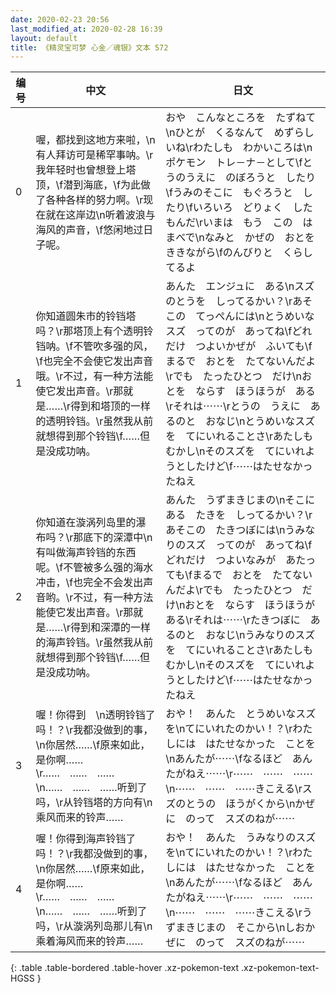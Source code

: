```yaml
---
date: 2020-02-23 20:56
last_modified_at: 2020-02-28 16:39
layout: default
title: 《精灵宝可梦 心金／魂银》文本 572
---
```

| 编号 | 中文 | 日文 |
| ---- | ---- | ---- |
| 0 | 喔，都找到这地方来啦，\n有人拜访可是稀罕事呐。\r我年轻时也曾想登上塔顶，\f潜到海底，\f为此做了各种各样的努力啊。\r现在就在这岸边\n听着波浪与海风的声音，\f悠闲地过日子呢。 | おや　こんなところを　たずねて\nひとが　くるなんて　めずらしいね\rわたしも　わかいころは\nポケモン　トレ－ナ－として\fとうのうえに　のぼろうと　したり\fうみのそこに　もぐろうと　したり\fいろいろ　どりょく　したもんだ\rいまは　もう　この　はまべで\nなみと　かぜの　おとを　ききながら\fのんびりと　くらしてるよ |
| 1 | 你知道圆朱市的铃铛塔吗？\r那塔顶上有个透明铃铛呐。\f不管吹多强的风，\f也完全不会使它发出声音哦。\r不过，有一种方法能使它发出声音。\r那就是……\r得到和塔顶的一样的透明铃铛。\r虽然我从前就想得到那个铃铛\f……但是没成功呐。 | あんた　エンジュに　ある\nスズのとうを　しってるかい？\rあそこの　てっぺんには\nとうめいなスズ　ってのが　あってね\fどれだけ　つよいかぜが　ふいても\fまるで　おとを　たてないんだよ\rでも　たったひとつ　だけ\nおとを　ならす　ほうほうが　ある\rそれは⋯⋯\rとうの　うえに　あるのと　おなじ\nとうめいなスズを　てにいれることさ\rあたしも　むかし\nそのスズを　てにいれようとしたけど\f⋯⋯はたせなかったねえ |
| 2 | 你知道在漩涡列岛里的瀑布吗？\r那底下的深潭中\n有叫做海声铃铛的东西呢。\f不管被多么强的海水冲击，\f也完全不会发出声音哟。\r不过，有一种方法能使它发出声音。\r那就是……\r得到和深潭的一样的海声铃铛。\r虽然我从前就想得到那个铃铛\f……但是没成功呐。 | あんた　うずまきじまの\nそこにある　たきを　しってるかい？\rあそこの　たきつぼには\nうみなりのスズ　ってのが　あってね\fどれだけ　つよいなみが　あたっても\fまるで　おとを　たてないんだよ\rでも　たったひとつ　だけ\nおとを　ならす　ほうほうが　ある\rそれは⋯⋯\rたきつぼに　あるのと　おなじ\nうみなりのスズを　てにいれることさ\rあたしも　むかし\nそのスズを　てにいれようとしたけど\f⋯⋯はたせなかったねえ |
| 3 | 喔！你得到　\n透明铃铛了吗！？\r我都没做到的事，\n你居然……\f原来如此，是你啊……\r……　……　……\n……　……　……听到了吗，\r从铃铛塔的方向有\n乘风而来的铃声…… | おや！　あんた　とうめいなスズを\nてにいれたのかい！？\rわたしには　はたせなかった　ことを\nあんたが⋯⋯\fなるほど　あんたがねえ⋯⋯\r⋯⋯　⋯⋯　⋯⋯\n⋯⋯　⋯⋯　⋯⋯きこえる\rスズのとうの　ほうがくから\nかぜに　のって　スズのねが⋯⋯ |
| 4 | 喔！你得到海声铃铛了吗！？\r我都没做到的事，\n你居然……\f原来如此，是你啊……\r……　……　……\n……　……　……听到了吗，\r从漩涡列岛那儿有\n乘着海风而来的铃声…… | おや！　あんた　うみなりのスズを\nてにいれたのかい！？\rわたしには　はたせなかった　ことを\nあんたが⋯⋯\fなるほど　あんたがねえ⋯⋯\r⋯⋯　⋯⋯　⋯⋯\n⋯⋯　⋯⋯　⋯⋯きこえる\rうずまきじまの　そこから\nしおかぜに　のって　スズのねが⋯⋯ |
{: .table .table-bordered .table-hover .xz-pokemon-text .xz-pokemon-text-HGSS }